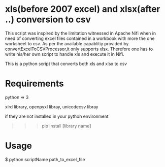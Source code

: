 # xls(before 2007 excel) and xlsx(after ..) conversion to csv
This script was inspired by the limitation witnessed in Apache Nifi when in need of converting excel files contained in a  workbook with more the one worksheet to csv. As per the available capablitiy provided by convertExcelToCSVProcessor,it only supports xlsx. Therefore one has to write his/her own script to handle xls and execute it in Nifi.

This is a python script that converts both xls and xlsx to csv

# Requirements
python => 3

xlrd  library,
openpyxl libray,
unicodecsv libray

if they are not installed in your python environment
>>> pip install [library name]

# Usage
$ python scriptName path_to_excel_file


